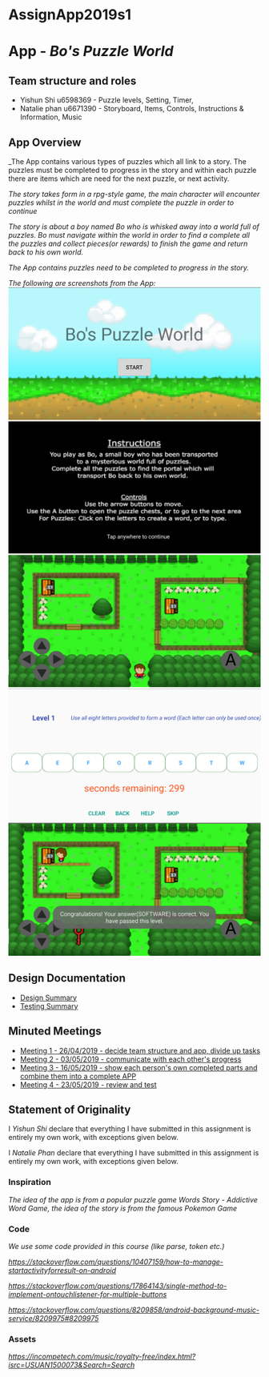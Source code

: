 # AssignApp2019s1

# App - _Bo's Puzzle World_

## Team structure and roles 
+ Yishun Shi u6598369 - Puzzle levels, Setting, Timer,
+ Natalie phan u6671390 - Storyboard, Items, Controls, Instructions & Information, Music

## App Overview
_The App contains various types of puzzles which all link to a story. The puzzles must be completed to progress in the story and within each puzzle there are items which are need for the next puzzle, or next activity.

_The story takes form in a rpg-style game, the main character will encounter puzzles whilst in the world and must complete the puzzle in order to continue_

_The story is about a boy named Bo who is whisked away into a world full of puzzles. Bo must navigate within the world in order to find a complete all the puzzles and collect pieces(or rewards) to finish the game and return back to his own world._

_The App contains puzzles need to be completed to progress in the story._

_The following are screenshots from the App:_
![Welcome Screenshot](images/welcome-screenshot.png)
![Instructions Screenshot](images/instructions-screenshot.png)
![FirstForest Screenshot](images/forest-screenshot.png)
![PuzzleOne Screenshot](images/puzzle-screenshot.png)
![Completed PuzzleOne Screenshot](images/completed-puzzle-screenshot.png)

## Design Documentation 
+ [Design Summary](designsummary.md)
+ [Testing Summary](testingsummary.md)

## Minuted Meetings
+ [Meeting 1 - 26/04/2019 - decide team structure and app, divide up tasks](meeting1.md)
+ [Meeting 2 - 03/05/2019 - communicate with each other's progress](meeting2.md)
+ [Meeting 3 - 16/05/2019 - show each person's own completed parts and combine them into a complete APP](meeting3.md)
+ [Meeting 4 - 23/05/2019 - review and test](meeting4.md)

## Statement of Originality

I _Yishun Shi_ declare that everything I have submitted in this
assignment is entirely my own work, with exceptions given below.

I _Natalie Phan_ declare that everything I have submitted in this
assignment is entirely my own work, with exceptions given below.

### Inspiration

_The idea of the app is from a popular puzzle game Words Story - Addictive Word Game, the idea of the story is from the famous Pokemon Game_

### Code

_We use some code provided in this course (like parse, token etc.)_

_https://stackoverflow.com/questions/10407159/how-to-manage-startactivityforresult-on-android_

_https://stackoverflow.com/questions/17864143/single-method-to-implement-ontouchlistener-for-multiple-buttons_

_https://stackoverflow.com/questions/8209858/android-background-music-service/8209975#8209975_

### Assets

_https://incompetech.com/music/royalty-free/index.html?isrc=USUAN1500073&Search=Search_

